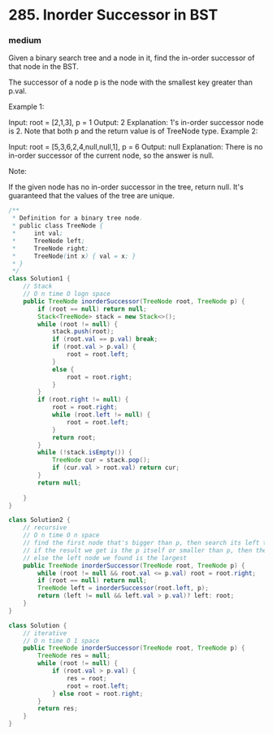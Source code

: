 # 285. Inorder Successor in BST
### medium
Given a binary search tree and a node in it, find the in-order successor of that node in the BST.

The successor of a node p is the node with the smallest key greater than p.val.

 

Example 1:


Input: root = [2,1,3], p = 1
Output: 2
Explanation: 1's in-order successor node is 2. Note that both p and the return value is of TreeNode type.
Example 2:


Input: root = [5,3,6,2,4,null,null,1], p = 6
Output: null
Explanation: There is no in-order successor of the current node, so the answer is null.
 

Note:

If the given node has no in-order successor in the tree, return null.
It's guaranteed that the values of the tree are unique.


```Java
/**
 * Definition for a binary tree node.
 * public class TreeNode {
 *     int val;
 *     TreeNode left;
 *     TreeNode right;
 *     TreeNode(int x) { val = x; }
 * }
 */
class Solution1 {
    // Stack
    // O n time O logn space
    public TreeNode inorderSuccessor(TreeNode root, TreeNode p) {
        if (root == null) return null;
        Stack<TreeNode> stack = new Stack<>();
        while (root != null) {
            stack.push(root);
            if (root.val == p.val) break;
            if (root.val > p.val) {
                root = root.left;
            }
            else {
                root = root.right;
            }
        }
        if (root.right != null) {
            root = root.right;
            while (root.left != null) {
                root = root.left;
            }
            return root;
        }
        while (!stack.isEmpty()) {
            TreeNode cur = stack.pop();
            if (cur.val > root.val) return cur;
        }
        return null;
        
    }
}

class Solution2 {
    // recursive
    // O n time O n space
    // find the first node that's bigger than p, then search its left tree
    // if the result we get is the p itself or smaller than p, then the node we found is the largest
    // else the left node we found is the largest
    public TreeNode inorderSuccessor(TreeNode root, TreeNode p) {
        while (root != null && root.val <= p.val) root = root.right;
        if (root == null) return null;
        TreeNode left = inorderSuccessor(root.left, p);
        return (left != null && left.val > p.val)? left: root;
    }
}

class Solution {
    // iterative
    // O n time O 1 space
    public TreeNode inorderSuccessor(TreeNode root, TreeNode p) {
        TreeNode res = null;
        while (root != null) {
            if (root.val > p.val) {
                res = root;
                root = root.left;
            } else root = root.right;
        }
        return res;
    }
}
```